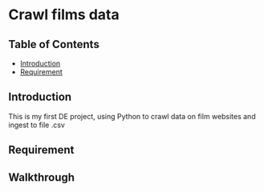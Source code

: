 # Crawl films data 

## Table of Contents
- [Introduction](#introduction)
- [Requirement](#requirement)

## Introduction
This is my first DE project, using Python to crawl data on film websites and ingest to file .csv

## Requirement

## Walkthrough
